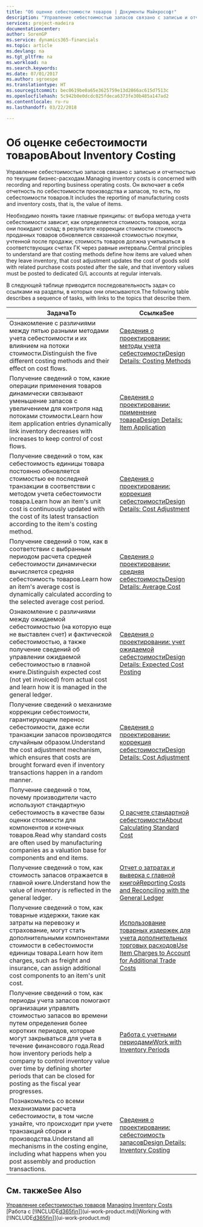 ```yaml
---
title: "Об оценке себестоимости товаров | Документы Майкрософт"
description: "Управление себестоимостью запасов связано с записью и отчетностью по текущим бизнес-расходам. Он включает в себя отчетность по себестоимости производства и запасов, то есть, по себестоимости товаров."
services: project-madeira
documentationcenter: 
author: SorenGP
ms.service: dynamics365-financials
ms.topic: article
ms.devlang: na
ms.tgt_pltfrm: na
ms.workload: na
ms.search.keywords: 
ms.date: 07/01/2017
ms.author: sgroespe
ms.translationtype: HT
ms.sourcegitcommit: bec0619be0a65e3625759e13d2866ac615d7513c
ms.openlocfilehash: 5c942b0e0dcdc025fdeca6373fe30b485a147ad2
ms.contentlocale: ru-ru
ms.lasthandoff: 03/22/2018

---
```

# <a name="about-inventory-costing"></a><span data-ttu-id="b3334-104">Об оценке себестоимости товаров</span><span class="sxs-lookup"><span data-stu-id="b3334-104">About Inventory Costing</span></span>
<span data-ttu-id="b3334-105">Управление себестоимостью запасов связано с записью и отчетностью по текущим бизнес-расходам.</span><span class="sxs-lookup"><span data-stu-id="b3334-105">Managing inventory costs is concerned with recording and reporting business operating costs.</span></span> <span data-ttu-id="b3334-106">Он включает в себя отчетность по себестоимости производства и запасов, то есть, по себестоимости товаров.</span><span class="sxs-lookup"><span data-stu-id="b3334-106">It includes the reporting of manufacturing costs and inventory costs, that is, the value of items.</span></span>  

 <span data-ttu-id="b3334-107">Необходимо понять такие главные принципы: от выбора метода учета себестоимости зависит, как определяется стоимость товаров, когда они покидают склад; в результате коррекции стоимости стоимость проданных товаров обновляется связанной стоимостью покупки, учтенной после продажи; стоимость товаров должна учитываться в соответствующих счетах ГК через равные интервалы.</span><span class="sxs-lookup"><span data-stu-id="b3334-107">Central principles to understand are that costing methods define how items are valued when they leave inventory, that cost adjustment updates the cost of goods sold with related purchase costs posted after the sale, and that inventory values must be posted to dedicated G/L accounts at regular intervals.</span></span>  

 <span data-ttu-id="b3334-108">В следующей таблице приводится последовательность задач со ссылками на разделы, в которых они описываются.</span><span class="sxs-lookup"><span data-stu-id="b3334-108">The following table describes a sequence of tasks, with links to the topics that describe them.</span></span>   

|<span data-ttu-id="b3334-109">**Задача**</span><span class="sxs-lookup"><span data-stu-id="b3334-109">**To**</span></span>|<span data-ttu-id="b3334-110">**Ссылка**</span><span class="sxs-lookup"><span data-stu-id="b3334-110">**See**</span></span>|  
|------------|-------------|  
|<span data-ttu-id="b3334-111">Ознакомление с различиями между пятью разными методами учета себестоимости и их влиянием на потоки стоимости.</span><span class="sxs-lookup"><span data-stu-id="b3334-111">Distinguish the five different costing methods and their effect on cost flows.</span></span>|[<span data-ttu-id="b3334-112">Сведения о проектировании: методы учета себестоимости</span><span class="sxs-lookup"><span data-stu-id="b3334-112">Design Details: Costing Methods</span></span>](design-details-costing-methods.md)|  
|<span data-ttu-id="b3334-113">Получение сведений о том, какие операции применения товаров динамически связывают уменьшение запасов с увеличением для контроля над потоками стоимости.</span><span class="sxs-lookup"><span data-stu-id="b3334-113">Learn how item application entries dynamically link inventory decreases with increases to keep control of cost flows.</span></span>|[<span data-ttu-id="b3334-114">Сведения о проектировании: применение товара</span><span class="sxs-lookup"><span data-stu-id="b3334-114">Design Details: Item Application</span></span>](design-details-item-application.md)|  
|<span data-ttu-id="b3334-115">Получение сведений о том, как себестоимость единицы товара постоянно обновляется стоимостью ее последней транзакции в соответствии с методом учета себестоимости товара.</span><span class="sxs-lookup"><span data-stu-id="b3334-115">Learn how an item's unit cost is continuously updated with the cost of its latest transaction according to the item's costing method.</span></span>|[<span data-ttu-id="b3334-116">Сведения о проектировании: коррекция себестоимости</span><span class="sxs-lookup"><span data-stu-id="b3334-116">Design Details: Cost Adjustment</span></span>](design-details-cost-adjustment.md)|  
|<span data-ttu-id="b3334-117">Получение сведений о том, как в соответствии с выбранным периодом расчета средней себестоимости динамически вычисляется средняя себестоимость товаров.</span><span class="sxs-lookup"><span data-stu-id="b3334-117">Learn how an item's average cost is dynamically calculated according to the selected average cost period.</span></span>|[<span data-ttu-id="b3334-118">Сведения о проектировании: средняя себестоимость</span><span class="sxs-lookup"><span data-stu-id="b3334-118">Design Details: Average Cost</span></span>](design-details-average-cost.md)|  
|<span data-ttu-id="b3334-119">Ознакомление с различиями между ожидаемой себестоимостью (на которую еще не выставлен счет) и фактической себестоимостью, а также получение сведений об управлении ожидаемой себестоимостью в главной книге.</span><span class="sxs-lookup"><span data-stu-id="b3334-119">Distinguish expected cost (not yet invoiced) from actual cost and learn how it is managed in the general ledger.</span></span>|[<span data-ttu-id="b3334-120">Сведения о проектировании: учет ожидаемой себестоимости</span><span class="sxs-lookup"><span data-stu-id="b3334-120">Design Details: Expected Cost Posting</span></span>](design-details-expected-cost-posting.md)|  
|<span data-ttu-id="b3334-121">Получение сведений о механизме коррекции себестоимости, гарантирующем перенос себестоимости, даже если транзакции запасов производятся случайным образом.</span><span class="sxs-lookup"><span data-stu-id="b3334-121">Understand the cost adjustment mechanism, which ensures that costs are brought forward even if inventory transactions happen in a random manner.</span></span>|[<span data-ttu-id="b3334-122">Сведения о проектировании: коррекция себестоимости</span><span class="sxs-lookup"><span data-stu-id="b3334-122">Design Details: Cost Adjustment</span></span>](design-details-cost-adjustment.md)|  
|<span data-ttu-id="b3334-123">Получение сведений о том, почему производители часто используют стандартную себестоимость в качестве базы оценки стоимости для компонентов и конечных товаров.</span><span class="sxs-lookup"><span data-stu-id="b3334-123">Read why standard costs are often used by manufacturing companies as a valuation base for components and end items.</span></span>|[<span data-ttu-id="b3334-124">О расчете стандартной себестоимости</span><span class="sxs-lookup"><span data-stu-id="b3334-124">About Calculating Standard Cost</span></span>](finance-about-calculating-standard-cost.md)|  
|<span data-ttu-id="b3334-125">Получение сведений о том, как стоимость запасов отражается в главной книге.</span><span class="sxs-lookup"><span data-stu-id="b3334-125">Understand how the value of inventory is reflected in the general ledger.</span></span>|[<span data-ttu-id="b3334-126">Отчет о затратах и выверка с главной книгой</span><span class="sxs-lookup"><span data-stu-id="b3334-126">Reporting Costs and Reconciling with the General Ledger</span></span>](finance-report-costs-and-reconcile-with-the-general-ledger.md)|  
|<span data-ttu-id="b3334-127">Получение сведений о том, как товарные издержки, такие как затраты на перевозку и страхование, могут стать дополнительными компонентами стоимости в себестоимости единицы товара.</span><span class="sxs-lookup"><span data-stu-id="b3334-127">Learn how item charges, such as freight and insurance, can assign additional cost components to an item's unit cost.</span></span>|[<span data-ttu-id="b3334-128">Использование товарных издержек для учета дополнительных торговых расходов</span><span class="sxs-lookup"><span data-stu-id="b3334-128">Use Item Charges to Account for Additional Trade Costs</span></span>](payables-how-assign-item-charges.md)|  
|<span data-ttu-id="b3334-129">Получение сведений о том, как периоды учета запасов помогают организации управлять стоимостью запасов во времени путем определения более коротких периодов, которые могут закрываться для учета в течение финансового года.</span><span class="sxs-lookup"><span data-stu-id="b3334-129">Read how inventory periods help a company to control inventory value over time by defining shorter periods that can be closed for posting as the fiscal year progresses.</span></span>|[<span data-ttu-id="b3334-130">Работа с учетными периодами</span><span class="sxs-lookup"><span data-stu-id="b3334-130">Work with Inventory Periods</span></span>](finance-how-to-work-with-inventory-periods.md)|  
|<span data-ttu-id="b3334-131">Познакомьтесь со всеми механизмами расчета себестоимости, в том числе узнайте, что происходит при учете транзакций сборки и производства.</span><span class="sxs-lookup"><span data-stu-id="b3334-131">Understand all mechanisms in the costing engine, including what happens when you post assembly and production transactions.</span></span>|[<span data-ttu-id="b3334-132">Сведения о проектировании: себестоимость запасов</span><span class="sxs-lookup"><span data-stu-id="b3334-132">Design Details: Inventory Costing</span></span>](design-details-inventory-costing.md)|

## <a name="see-also"></a><span data-ttu-id="b3334-133">См. также</span><span class="sxs-lookup"><span data-stu-id="b3334-133">See Also</span></span>
<span data-ttu-id="b3334-134">[Управление себестоимостью товаров](finance-manage-inventory-costs.md)  </span><span class="sxs-lookup"><span data-stu-id="b3334-134">[Managing Inventory Costs](finance-manage-inventory-costs.md)  </span></span>  
<span data-ttu-id="b3334-135">[Работа с [!INCLUDE[d365fin](includes/d365fin_md.md)]](ui-work-product.md)</span><span class="sxs-lookup"><span data-stu-id="b3334-135">[Working with [!INCLUDE[d365fin](includes/d365fin_md.md)]](ui-work-product.md)</span></span>

